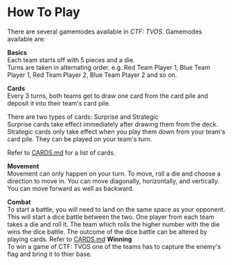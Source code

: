How To Play
===========

There are several gamemodes available in _CTF: TVOS_.
Gamemodes available are:

**Basics**<br>
Each team starts off with 5 pieces and a die.<br>
Turns are taken in alternating order. e.g. Red Team Player 1, Blue Team Player 1, Red Team Player 2, Blue Team Player 2 and so on.

**Cards**<br>
Every 3 turns, both teams get to draw one card from the card pile and deposit it into their team's card pile.

There are two types of cards: Surprise and Strategic<br>
Surprise cards take effect immediately after drawing them from the deck.<br>
Strategic cards only take effect when you play them down from your team's card pile. They can be played on your team's turn.

Refer to [CARDS.md](https://github.com/petster101/Capture-The-Flag/blob/master/Rules/CARDS.md) for a list of cards.

**Movement**<br>
Movement can only happen on your turn. To move, roll a die and choose a direction to move in. You can move diagonally, horizontally, and vertically. You can move forward as well as backward.

**Combat**<br>
To start a battle, you will need to land on the same space as your opponent. This will start a dice battle between the two. One player from each team takes a die and roll it. The team which rolls the higher number with the die wins the dice battle. The outcome of the dice battle can be altered by playing cards. Refer to [CARDS.md](https://github.com/petster101/Capture-The-Flag/blob/master/Rules/CARDS.md)
**Winning**<br>
To win a game of CTF: TVOS one of the teams has to capture the enemy's flag and bring it to thier base.
